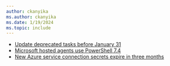```yaml
---
author: ckanyika
ms.author: ckanyika
ms.date: 1/19/2024
ms.topic: include
---
```


- [Update deprecated tasks before January 31](#update-deprecated-tasks-before-january-31)
- [Microsoft hosted agents use PowerShell 7.4](#microsoft-hosted-agents-use-powershell-74)
- [New Azure service connection secrets expire in three months](#new-azure-service-connection-secrets-expire-in-three-months)
